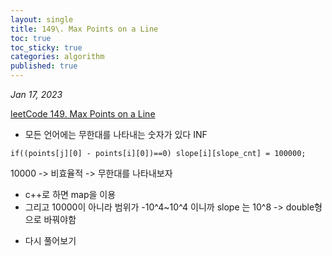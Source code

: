 ```yaml
---
layout: single
title: 149\. Max Points on a Line
toc: true
toc_sticky: true
categories: algorithm
published: true
---
```


*Jan 17, 2023*

[leetCode 149. Max Points on a Line](https://leetcode.com/problems/max-points-on-a-line/submissions/879806134/)

* 모든 언어에는 무한대를 나타내는 숫자가 있다 INF
```
if((points[j][0] - points[i][0])==0) slope[i][slope_cnt] = 100000;
```
10000 -> 비효율적
-> 무한대를 나타내보자
+ c++로 하면 map을 이용
+ 그리고 10000이 아니라 범위가 -10^4~10^4 이니까 slope 는 10^8 -> double형으로 바꿔야함

* 다시 풀어보기 
